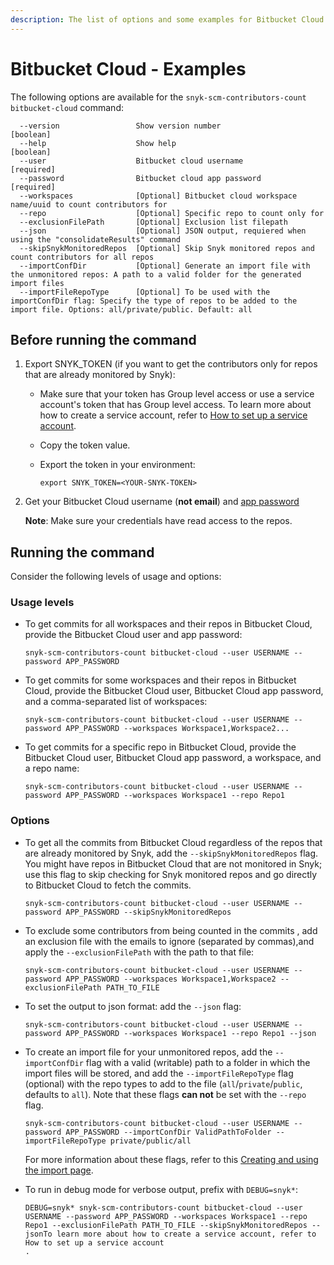 ```yaml
---
description: The list of options and some examples for Bitbucket Cloud
---
```


# Bitbucket Cloud - Examples

The following options are available for the `snyk-scm-contributors-count bitbucket-cloud` command:

```
  --version                 Show version number                        [boolean]
  --help                    Show help                                  [boolean]
  --user                    Bitbucket cloud username                   [required]
  --password                Bitbucket cloud app password               [required]
  --workspaces              [Optional] Bitbucket cloud workspace name/uuid to count contributors for
  --repo                    [Optional] Specific repo to count only for
  --exclusionFilePath       [Optional] Exclusion list filepath
  --json                    [Optional] JSON output, requiered when using the "consolidateResults" command
  --skipSnykMonitoredRepos  [Optional] Skip Snyk monitored repos and count contributors for all repos
  --importConfDir           [Optional] Generate an import file with the unmonitored repos: A path to a valid folder for the generated import files
  --importFileRepoType      [Optional] To be used with the importConfDir flag: Specify the type of repos to be added to the import file. Options: all/private/public. Default: all
```

## Before running the command

1. Export SNYK\_TOKEN (if you want to get the contributors only for repos that are already monitored by Snyk):
   * Make sure that your token has Group level access or use a service account's token that has Group level access. To learn more about how to create a service account, refer to [How to set up a service account](https://docs.snyk.io/features/integrations/managing-integrations/service-accounts#how-to-set-up-a-service-account).
   * Copy the token value.
   *   Export the token in your environment:

       ```
       export SNYK_TOKEN=<YOUR-SNYK-TOKEN>
       ```
2.  Get your Bitbucket Cloud username (**not email**) and [app password](https://developer.atlassian.com/cloud/bitbucket/rest/intro/#authentication)

    **Note**: Make sure your credentials have read access to the repos.

## Running the command

Consider the following levels of usage and options:

### Usage levels

*   To get commits for all workspaces and their repos in Bitbucket Cloud, provide the Bitbucket Cloud user and app password:

    ```
    snyk-scm-contributors-count bitbucket-cloud --user USERNAME --password APP_PASSWORD
    ```
*   To get commits for some workspaces and their repos in Bitbucket Cloud, provide the Bitbucket Cloud user, Bitbucket Cloud app password, and a comma-separated list of workspaces:

    ```
    snyk-scm-contributors-count bitbucket-cloud --user USERNAME --password APP_PASSWORD --workspaces Workspace1,Workspace2...
    ```
*   To get commits for a specific repo in Bitbucket Cloud, provide the Bitbucket Cloud user, Bitbucket Cloud app password, a workspace, and a repo name:

    ```
    snyk-scm-contributors-count bitbucket-cloud --user USERNAME --password APP_PASSWORD --workspaces Workspace1 --repo Repo1
    ```

### Options

*   To get all the commits from Bitbucket Cloud regardless of the repos that are already monitored by Snyk, add the `--skipSnykMonitoredRepos` flag.\
    You might have repos in Bitbucket Cloud that are not monitored in Snyk; use this flag to skip checking for Snyk monitored repos and go directly to Bitbucket Cloud to fetch the commits.

    ```
    snyk-scm-contributors-count bitbucket-cloud --user USERNAME --password APP_PASSWORD --skipSnykMonitoredRepos
    ```
*   To exclude some contributors from being counted in the commits , add an exclusion file with the emails to ignore (separated by commas),and apply the `--exclusionFilePath` with the path to that file:

    ```
    snyk-scm-contributors-count bitbucket-cloud --user USERNAME --password APP_PASSWORD --workspaces Workspace1,Workspace2 --exclusionFilePath PATH_TO_FILE
    ```
*   To set the output to json format: add the `--json` flag:

    ```
    snyk-scm-contributors-count bitbucket-cloud --user USERNAME --password APP_PASSWORD --workspaces Workspace1 --repo Repo1 --json
    ```
*   To create an import file for your unmonitored repos, add the `--importConfDir` flag with a valid (writable) path to a folder in which the import files will be stored, and add the `--importFileRepoType` flag (optional) with the repo types to add to the file (`all`/`private`/`public`, defaults to `all`). Note that these flags **can not** be set with the `--repo` flag.

    ```
    snyk-scm-contributors-count bitbucket-cloud --user USERNAME --password APP_PASSWORD --importConfDir ValidPathToFolder --importFileRepoType private/public/all
    ```

    For more information about these flags, refer to this [Creating and using the import page](../../creating-and-using-the-import-files.md).
*   To run in debug mode for verbose output, prefix with `DEBUG=snyk*`:

    ```
    DEBUG=snyk* snyk-scm-contributors-count bitbucket-cloud --user USERNAME --password APP_PASSWORD --workspaces Workspace1 --repo Repo1 --exclusionFilePath PATH_TO_FILE --skipSnykMonitoredRepos --jsonTo learn more about how to create a service account, refer to 
    How to set up a service account
    .
    ```
